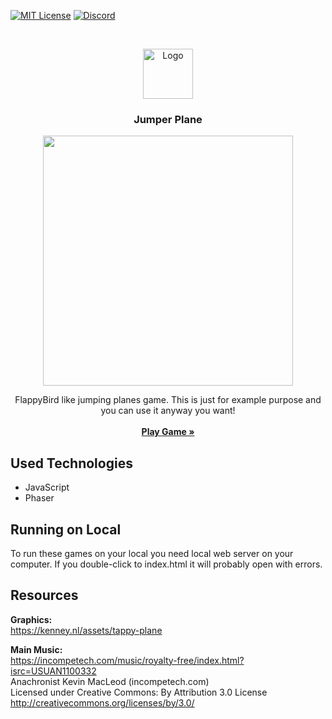 [![MIT License][license-shield]][license-url]
[![Discord][discord-shield]][discord-url]

<br />
<p align="center">
  <a href="https://github.com/retif-yayin">
    <img src="https://avatars3.githubusercontent.com/u/55927462?s=200&v=4" alt="Logo" width="80" height="80">
  </a>

  <h3 align="center">Jumper Plane</h3>
  
  <p align="center">
  <img src="http://retif-yayin.github.io/JumperPlane/assets/screenshot.png" width="400">
  </p>

  <p align="center">
    FlappyBird like jumping planes game. This is just for example purpose and you can use it anyway you want!
    <br />
    <br />
    <a href="https://retif-yayin.github.io/JumperPlane/"><strong>Play Game »</strong></a>
    <br />
  </p>
</p>


## Used Technologies

* JavaScript
* Phaser


## Running on Local

To run these games on your local you need local web server on your computer. If you double-click to index.html it will probably open with errors.

## Resources
**Graphics:**<br />
https://kenney.nl/assets/tappy-plane

**Main Music:**<br />
https://incompetech.com/music/royalty-free/index.html?isrc=USUAN1100332<br />
Anachronist Kevin MacLeod (incompetech.com)<br />
Licensed under Creative Commons: By Attribution 3.0 License<br />
http://creativecommons.org/licenses/by/3.0/<br />





<!-- MARKDOWN LINKS & IMAGES -->
<!-- https://www.markdownguide.org/basic-syntax/#reference-style-links -->
[license-shield]: https://img.shields.io/github/license/othneildrew/Best-README-Template.svg?style=flat-square
[license-url]: https://choosealicense.com/licenses/mit/
[discord-shield]: https://img.shields.io/discord/615261354365812747?label=discord&style=flat-square
[discord-url]: https://discord.gg/tmDhg32